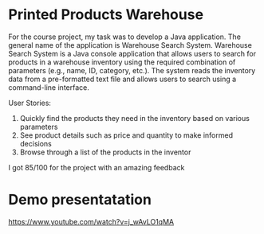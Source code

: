 # Printed Products Warehouse

For the course project, my task was to develop a Java application. The general name of the application is Warehouse Search System. Warehouse Search System is a Java console application that allows users to search for products in a warehouse inventory using the required combination of parameters (e.g., name, ID, category, etc.). The system reads the inventory data from a pre-formatted text file and allows users to search using a command-line interface.

User Stories:
1. Quickly find the products they need in the inventory based on various parameters
2. See product details such as price and quantity to make informed decisions
3. Browse through a list of the products in the inventor

I got 85/100 for the project with an amazing feedback

# Demo presentatation
https://www.youtube.com/watch?v=j_wAvLO1qMA
